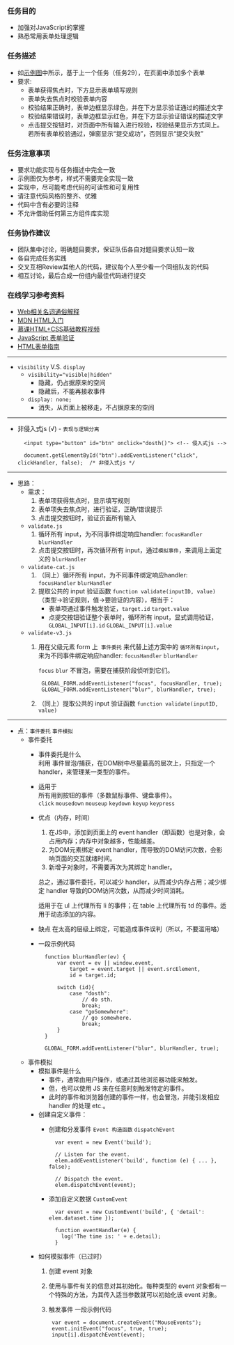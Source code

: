 <h3>任务目的</h3>
<ul>
    <li>加强对JavaScript的掌握</li>
    <li>熟悉常用表单处理逻辑</li>
</ul>

<h3>任务描述</h3>
<ul>
    <li>如<a target="_blank" href="http://7xrp04.com1.z0.glb.clouddn.com/task_2_30_1.jpg">示例图</a>中所示，基于上一个任务（任务29），在页面中添加多个表单</li>
    <li>
        要求:
        <ul>
            <li>表单获得焦点时，下方显示表单填写规则</li>
            <li>表单失去焦点时校验表单内容</li>
            <li>校验结果正确时，表单边框显示绿色，并在下方显示验证通过的描述文字</li>
            <li>校验结果错误时，表单边框显示红色，并在下方显示验证错误的描述文字</li>
            <li>点击提交按钮时，对页面中所有输入进行校验，校验结果显示方式同上。若所有表单校验通过，弹窗显示“提交成功”，否则显示“提交失败”</li>
        </ul>
    </li>
</ul>

<h3>任务注意事项</h3>
<ul>
    <li>要求功能实现与任务描述中完全一致</li>
    <li>示例图仅为参考，样式不需要完全实现一致</li>
    <li>实现中，尽可能考虑代码的可读性和可复用性</li>
    <li>请注意代码风格的整齐、优雅</li>
    <li>代码中含有必要的注释</li>
    <li>不允许借助任何第三方组件库实现</li>
</ul>

<h3>任务协作建议</h3>
<ul>
    <li>团队集中讨论，明确题目要求，保证队伍各自对题目要求认知一致</li>
    <li>各自完成任务实践</li>
    <li>交叉互相Review其他人的代码，建议每个人至少看一个同组队友的代码</li>
    <li>相互讨论，最后合成一份组内最佳代码进行提交</li>
</ul>

<h3>在线学习参考资料</h3>
<ul>
    <li><a target="_blank" href="https://www.zhihu.com/question/22689579">Web相关名词通俗解释</a></li>
    <li><a target="_blank" href="https://developer.mozilla.org/zh-CN/docs/Web/Guide/HTML/Introduction">MDN HTML入门</a></li>
    <li><a target="_blank" href="http://www.imooc.com/learn/9">慕课HTML+CSS基础教程视频</a></li>
    <li><a target="_blank" href="http://www.w3school.com.cn/js/js_form_validation.asp">JavaScript 表单验证</a></li>
    <li><a target="_blank" href="https://developer.mozilla.org/zh-CN/docs/Web/Guide/HTML/Forms">HTML表单指南</a></li>
</ul>

***

* `visibility` V.S. `display`
    + `visibility="visible|hidden"`
        - 隐藏，仍占据原来的空间
        - 隐藏后，不能再接收事件
    + `display: none;`
        - 消失，从页面上被移走，不占据原来的空间
        
***

* 非侵入式js (√) - `表现与逻辑分离`

        <input type="button" id="btn" onclick="dosth()"> <!-- 侵入式js -->
        
        document.getElementById("btn").addEventListener("click", clickHandler, false);  /* 非侵入式js */
   
***

* 思路：
    + 需求：
        1. 表单项获得焦点时，显示填写规则
        2. 表单项失去焦点时，进行验证，正确/错误提示
        3. 点击提交按钮时，验证页面所有输入
    + `validate.js`
        1. 循环所有 input，为不同事件绑定响应handler: `focusHandler` `blurHandler` 
        2. 点击提交按钮时，再次循环所有 input，通过`模拟事件`，来调用上面定义的 `blurHandler`
    + `validate-cat.js`
        1. （同上）循环所有 input，为不同事件绑定响应handler: `focusHandler` `blurHandler` 
        2. 提取公共的 input 验证函数 `function validate(inputID, value)` （类型->验证规则，值->要验证的内容），相当于：
            - 表单项通过事件触发验证，`target.id` `target.value`
            - 点提交按钮验证整个表单时，循环所有 input，显式调用验证，`GLOBAL_INPUT[i].id` `GLOBAL_INPUT[i].value`
    + `validate-v3.js`
        1. 用在父级元素 form 上` 事件委托` 来代替上述方案中的 `循环所有input`，来为不同事件绑定响应handler: `focusHandler` `blurHandler`
        
            `focus` `blur` 不冒泡，需要在捕获阶段侦听到它们。
            
                GLOBAL_FORM.addEventListener("focus", focusHandler, true);
                GLOBAL_FORM.addEventListener("blur", blurHandler, true);
        2. （同上）提取公共的 input 验证函数 `function validate(inputID, value)`

***

* 点：`事件委托` `事件模拟`
    + 事件委托
        - 事件委托是什么   
            利用 事件冒泡/捕获，在DOM树中尽量最高的层次上，只指定一个 handler，来管理某一类型的事件。
        - 适用于    
            所有用到按钮的事件（多数鼠标事件、键盘事件）。   
            `click` `mousedown` `mouseup` `keydown` `keyup` `keypress`   
        - 优点（内存，时间）
            1. 在JS中，添加到页面上的 event handler（即函数）也是对象，会占用内存；内存中对象越多，性能越差。
            2. 为DOM元素绑定 event handler，而导致的DOM访问次数，会影响页面的交互就绪时间。
            3. 新增子对象时，不需要再次为其绑定 handler。
            
            总之，通过事件委托，可以减少 handler，从而减少内存占用；减少绑定 handler 导致的DOM访问次数，从而减少时间消耗。
            
            适用于在 ul 上代理所有 li 的事件；在 table 上代理所有 td 的事件。适用于动态添加的内容。
            
        - 缺点
            在太高的层级上绑定，可能造成事件误判（所以，不要滥用咯）
        - 一段示例代码
            
                function blurHandler(ev) {
                    var event = ev || window.event,
                        target = event.target || event.srcElement,
                        id = target.id;
                    
                    switch (id){
                        case "dosth":
                            // do sth.
                            break;
                        case "goSomewhere":
                            // go somewhere.
                            break;
                    }
                }
            
                GLOBAL_FORM.addEventListener("blur", blurHandler, true);
                
    + 事件模拟
        - 模拟事件是什么
            * 事件，通常由用户操作，或通过其他浏览器功能来触发。
            * 但，也可以使用 JS 来在任意时刻触发特定的事件。
            * 此时的事件和浏览器创建的事件一样，也会冒泡，并能引发相应 handler 的处理 etc.。
        - 创建自定义事件：
            * 创建和分发事件  `Event 构造函数` `dispatchEvent`
            
                    var event = new Event('build');
                    
                    // Listen for the event.
                    elem.addEventListener('build', function (e) { ... }, false);
                    
                    // Dispatch the event.
                    elem.dispatchEvent(event);
            * 添加自定义数据  `CustomEvent`
            
                    var event = new CustomEvent('build', { 'detail': elem.dataset.time });
                    
                    function eventHandler(e) {
                      log('The time is: ' + e.detail);
                    }
        - 如何模拟事件（已过时）
            1. 创建 event 对象
            2. 使用与事件有关的信息对其初始化。每种类型的 event 对象都有一个特殊的方法，为其传入适当参数就可以初始化该 event 对象。
            3. 触发事件
            一段示例代码
        
                    var event = document.createEvent("MouseEvents");
                    event.initEvent("focus", true, true);
                    input[i].dispatchEvent(event);